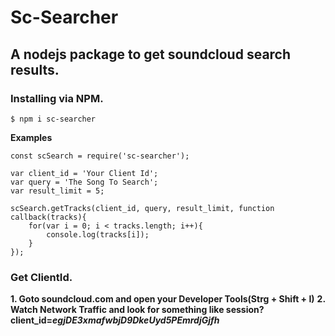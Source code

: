 # Sc-Searcher
## A nodejs package to get soundcloud search results.

### Installing via NPM.

```$ npm i sc-searcher```

**Examples**

    const scSearch = require('sc-searcher');

    var client_id = 'Your Client Id';
    var query = 'The Song To Search';
    var result_limit = 5;

    scSearch.getTracks(client_id, query, result_limit, function callback(tracks){
        for(var i = 0; i < tracks.length; i++){
            console.log(tracks[i]);
        }
    });


### Get ClientId.

**1. Goto soundcloud.com and open your Developer Tools(Strg + Shift + I)**
**2. Watch Network Traffic and look for something like session?client_id=_egjDE3xmafwbjD9DkeUyd5PEmrdjGjfh_**
